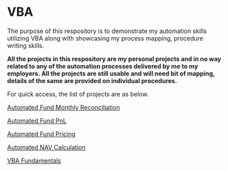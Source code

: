 # VBA
The purpose of this respository is to demonstrate my automation skills utilizing VBA along with showcasing my process mapping, procedure writing skills. 

**All the projects in this respository are my personal projects and in no way related to any of the automation processes delivered by me to my employers. All the projects are still usable and will need bit of mapping, details of the same are provided on individual procedures.**

For quick access, the list of projects are as below.

[Automated Fund Monthly Reconciliation](https://github.com/HAN1T/VBA/tree/main/Automated_Fund_Monthly_Reconciliation#introduction-1)

[Automated Fund PnL](https://github.com/HAN1T/VBA/tree/main/Automated_Fund_PnL#introduction-1)

[Automated Fund Pricing](https://github.com/HAN1T/VBA/tree/main/Automated_Fund_Pricing#introduction-1)

[Automated NAV Calculation](https://github.com/HAN1T/VBA/tree/main/Automated_NAV_Calculation#introduction-1)

[VBA Fundamentals](https://github.com/HAN1T/VBA/tree/main/VBA_Fundamentals)
